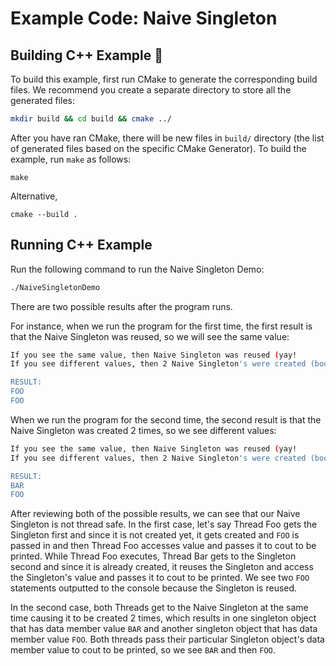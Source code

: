 # Example Code: Naive Singleton

## Building C++ Example :wrench:

To build this example, first run CMake to generate the corresponding build files. We recommend you create a separate directory to store all the generated files:

~~~bash
mkdir build && cd build && cmake ../
~~~

After you have ran CMake, there will be new files in `build/` directory (the list of generated files based on the specific CMake Generator). To build the example, run `make` as follows:

~~~
make
~~~

Alternative,

~~~
cmake --build .
~~~

## Running C++ Example

Run the following command to run the Naive Singleton Demo:

~~~bash
./NaiveSingletonDemo
~~~

There are two possible results after the program runs. 

For instance, when we run the program for the first time, the first result is that the Naive Singleton was reused, so we will see the same value:

~~~bash
If you see the same value, then Naive Singleton was reused (yay!
If you see different values, then 2 Naive Singleton's were created (booo!!)

RESULT:
FOO
FOO
~~~

When we run the program for the second time, the second result is that the Naive Singleton was created 2 times, so we see different values:

~~~bash
If you see the same value, then Naive Singleton was reused (yay!
If you see different values, then 2 Naive Singleton's were created (booo!!)

RESULT:
BAR
FOO
~~~

After reviewing both of the possible results, we can see that our Naive Singleton is not thread safe. In the first case, let's say Thread Foo gets the Singleton first and since it is not created yet, it gets created and `FOO` is passed in and then Thread Foo accesses value and passes it to cout to be printed. While Thread Foo executes, Thread Bar gets to the Singleton second and since it is already created, it reuses the Singleton and access the Singleton's value and passes it to cout to be printed. We see two `FOO` statements outputted to the console because the Singleton is reused.

In the second case, both Threads get to the Naive Singleton at the same time causing it to be created 2 times, which results in one singleton object that has data member value `BAR` and another singleton object that has data member value `FOO`. Both threads pass their particular Singleton object's data member value to cout to be printed, so we see `BAR` and then `FOO`.